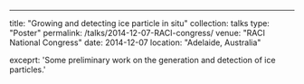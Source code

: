 ---
title: "Growing and detecting ice particle in situ"
collection: talks
type: "Poster"
permalink: /talks/2014-12-07-RACI-congress/ 
venue: "RACI National Congress"
date: 2014-12-07
location: "Adelaide, Australia"

exceprt: 'Some preliminary work on the generation and detection of ice particles.'
